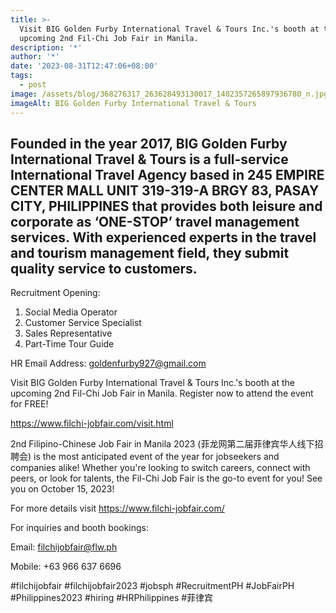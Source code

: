 ```yaml
---
title: >-
  Visit BIG Golden Furby International Travel & Tours Inc.'s booth at the
  upcoming 2nd Fil-Chi Job Fair in Manila.
description: '*'
author: '*'
date: '2023-08-31T12:47:06+08:00'
tags:
  - post
image: /assets/blog/368276317_263628493130017_1402357265897936780_n.jpg
imageAlt: BIG Golden Furby International Travel & Tours
---
```

## Founded in the year 2017, BIG Golden Furby International Travel & Tours is a full-service International Travel Agency based in 245 EMPIRE CENTER MALL UNIT 319-319-A BRGY 83, PASAY CITY, PHILIPPINES that provides both leisure and corporate as ‘ONE-STOP’ travel management services. With experienced experts in the travel and tourism management field, they submit quality service to customers.

Recruitment Opening:

1. Social Media Operator
2. Customer Service Specialist
3. Sales Representative
4. Part-Time Tour Guide

HR Email Address: goldenfurby927@gmail.com

Visit BIG Golden Furby International Travel & Tours Inc.'s booth at the upcoming 2nd Fil-Chi Job Fair in Manila. Register now to attend the event for FREE!

<https://www.filchi-jobfair.com/visit.html>

2nd Filipino-Chinese Job Fair in Manila 2023 (菲龙网第二届菲律宾华人线下招聘会) is the most anticipated event of the year for jobseekers and companies alike! Whether you're looking to switch careers, connect with peers, or look for talents, the Fil-Chi Job Fair is the go-to event for you! See you on October 15, 2023!

For more details visit <https://www.filchi-jobfair.com/>

For inquiries and booth bookings:

Email: filchijobfair@flw.ph

Mobile: +63 966 637 6696

\#filchijobfair #filchijobfair2023 #jobsph #RecruitmentPH #JobFairPH #Philippines2023 #hiring #HRPhilippines #菲律宾
